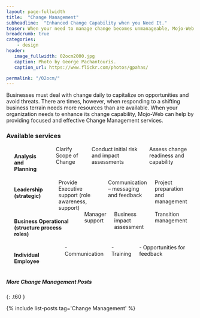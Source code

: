 ```yaml
---
layout: page-fullwidth
title:  "Change Management"
subheadline:  "Enhanced Change Capability when you Need It."
teaser: When your need to manage change becomes unmanageable, Mojo-Web can help.
breadcrumb: true
categories:
    - design
header:
   image_fullwidth: 02ocm2000.jpg
   caption: Photo by George Pachantouris.
   caption_url: https://www.flickr.com/photos/gpahas/

permalink: "/02ocm/"
---
```


Businesses must deal with change daily to capitalize on opportunities and avoid threats. There are times, however, when responding to a shifting business terrain needs more resources than are available. When your organization needs to enhance its change capability, Mojo-Web can help by providing focused and effective Change Management services.

### Available services
<div class="row">
    <div class="medium-4 columns t30">
    <img src="{{ site.urlimg }}02ocm_an_title.jpg" alt="">
    </div><!-- /.medium-4.columns -->
    <div class="medium-8 columns t30">
      <p style="margin:0;"><h4>Analysis and Planning</h4></p>
      <p style="margin:0;">Clarify Scope of Change</p>
      <p style="margin:0;">Conduct initial risk and impact assessments</p>
      <p style="margin:0;">Assess change readiness and capability</p>
    </div><!-- /.medium-4.columns -->
</div><!-- /.row -->

<div class="row">
    <div class="medium-4 columns t30">
    <img src="{{ site.urlimg }}02ocm_ld_title.jpg" alt="">
    </div><!-- /.medium-4.columns -->
    <div class="medium-8 columns t30">
      <p style="margin:0;"><h4>Leadership (strategic)</h4></p>
      <p style="margin:0;">Provide Executive support (role awareness, support)</p>
      <p style="margin:0;">Communication – messaging and feedback</p>
      <p style="margin:0;">Project preparation and management</p>
    <div class="medium-6 columns t30">
    </div><!-- /.medium-4.columns -->
</div><!-- /.row -->

<div class="row">
    <div class="medium-4 columns t30">
    <img src="{{ site.urlimg }}02ocm_mg_title.jpg" alt="">
    </div><!-- /.medium-4.columns -->
    <div class="medium-8 columns t30">
      <p style="margin:0;"><h4>Business Operational (structure process roles)</h4></p>
      <p style="margin:0;">Manager support</p>
      <p style="margin:0;">Business impact assessment</p>
      <p style="margin:0;">Transition management</p>
    <div class="medium-6 columns t30">
    </div><!-- /.medium-4.columns -->
</div><!-- /.row -->

<div class="row">
    <div class="medium-4 columns t30">
    <img src="{{ site.urlimg }}02ocm_em_title.jpg" alt="">
    </div><!-- /.medium-4.columns -->
    <div class="medium-8 columns t30">
      <p style="margin:0;"><h4>Individual Employee</h4></p>
      <p style="margin:0;">- Communication</p>
      <p style="margin:0;">- Training</p>
      <p style="margin:0;">- Opportunities for feedback</p>
    <div class="medium-6 columns t30">
    </div><!-- /.medium-4.columns -->
</div><!-- /.row -->

##### More Change Management Posts
{: .t60 }

{% include list-posts tag='Change Management' %}
